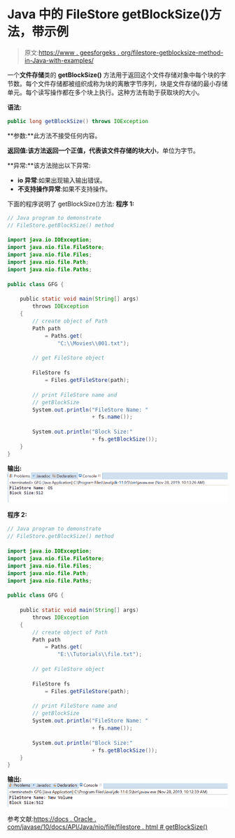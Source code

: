 # Java 中的 FileStore getBlockSize()方法，带示例

> 原文:[https://www . geesforgeks . org/filestore-getblocksize-method-in-Java-with-examples/](https://www.geeksforgeeks.org/filestore-getblocksize-method-in-java-with-examples/)

一个**文件存储**类的 **getBlockSize()** 方法用于返回这个文件存储对象中每个块的字节数。每个文件存储都被组织成称为块的离散字节序列，块是文件存储的最小存储单元。每个读写操作都在多个块上执行。这种方法有助于获取块的大小。

**语法:**

```java
public long getBlockSize() throws IOException

```

**参数:**此方法不接受任何内容。

**返回值:**该方法返回一个正值，代表该文件存储的**块大小**，单位为字节。

**异常:**该方法抛出以下异常:

*   **io 异常**:如果出现输入输出错误。
*   **不支持操作异常**:如果不支持操作。

下面的程序说明了 getBlockSize()方法:
**程序 1:**

```java
// Java program to demonstrate
// FileStore.getBlockSize() method

import java.io.IOException;
import java.nio.file.FileStore;
import java.nio.file.Files;
import java.nio.file.Path;
import java.nio.file.Paths;

public class GFG {

    public static void main(String[] args)
        throws IOException
    {
        // create object of Path
        Path path
            = Paths.get(
                "C:\\Movies\\001.txt");

        // get FileStore object

        FileStore fs
            = Files.getFileStore(path);

        // print FileStore name and
        // getBlockSize
        System.out.println("FileStore Name: "
                           + fs.name());

        System.out.println("Block Size:"
                           + fs.getBlockSize());
    }
}
```

**输出:**
![](img/45f459fda1dbe8543af45b2f07a449c0.png)

**程序 2:**

```java
// Java program to demonstrate
// FileStore.getBlockSize() method

import java.io.IOException;
import java.nio.file.FileStore;
import java.nio.file.Files;
import java.nio.file.Path;
import java.nio.file.Paths;

public class GFG {

    public static void main(String[] args)
        throws IOException
    {
        // create object of Path
        Path path
            = Paths.get(
                "E:\\Tutorials\\file.txt");

        // get FileStore object

        FileStore fs
            = Files.getFileStore(path);

        // print FileStore name and
        // getBlockSize
        System.out.println("FileStore Name: "
                           + fs.name());

        System.out.println("Block Size:"
                           + fs.getBlockSize());
    }
}
```

**输出:**
![](img/9ed392c29876c9121518214c043938d5.png)

参考文献:[https://docs . Oracle . com/javase/10/docs/API/Java/nio/file/filestore . html # getBlockSize()](https://docs.oracle.com/javase/10/docs/api/java/nio/file/FileStore.html#getBlockSize())
